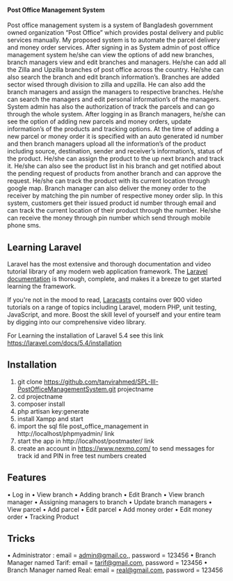 #### Post Office Management System

Post office management system is a system of Bangladesh government owned organization “Post Office” which provides postal delivery and public services manually. My proposed system is to automate the parcel delivery and money order services. 
After signing in as System admin of post office management system he/she can view the options of add new branches, branch managers view and edit branches and managers. He/she can add all the Zilla and Upzilla branches of post office across the country. He/she can also search the branch and edit branch information’s. Branches are added sector wised through division to zilla and upzilla. He can also add the branch managers and assign the managers to respective branches. He/she can search the managers and edit personal information’s of the managers. System admin has also the authorization of track the parcels and can go through the whole system.
After logging in as Branch managers, he/she can see the option of adding new parcels and money orders, update information’s of the products and tracking options. At the time of adding a new parcel or money order it is specified with an auto generated id number and then branch managers upload all the information’s of the product including source, destination, sender and receiver’s information’s, status of the product. He/she can assign the product to the up next branch and track it. He/she can also see the product list in his branch and get notified about the pending request of products from another branch and can approve the request. He/she can track the product with its current location through google map. Branch manager can also deliver the money order to the receiver by matching the pin number of respective money order slip. 
In this system, customers get their issued product id number through email and can track the current location of their product through the number. He/she can receive the money through pin number which send through mobile phone sms.

## Learning Laravel

Laravel has the most extensive and thorough documentation and video tutorial library of any modern web application framework. The [Laravel documentation](https://laravel.com/docs) is thorough, complete, and makes it a breeze to get started learning the framework.

If you're not in the mood to read, [Laracasts](https://laracasts.com) contains over 900 video tutorials on a range of topics including Laravel, modern PHP, unit testing, JavaScript, and more. Boost the skill level of yourself and your entire team by digging into our comprehensive video library.

For Learning the installation of Laravel 5.4 see this link https://laravel.com/docs/5.4/installation

## Installation

1. git clone https://github.com/tanvirahmed/SPL-III-PostOfficeManagementSystem.git projectname
2. cd projectname
3. composer install
4. php artisan key:generate
5. install Xampp and start
5. import the sql file post_office_management in http://localhost/phpmyadmin/ link
6. start the app in http://localhost/postmaster/ link
7. create an account in https://www.nexmo.com/ to send messages for track id and PIN in free test numbers created


## Features

•	Log in
•	View branch
•	Adding branch
•	Edit Branch
•	View branch manager
•	Assigning managers to branch
•	Update branch managers
•	View parcel
•	Add parcel
•	Edit parcel
•	Add money order
•	Edit money order
•	Tracking Product


## Tricks

• Administrator : email = admin@gmail.co,, password = 123456
• Branch Manager named Tarif: email = tarif@gmail.com, password = 123456
• Branch Manager named Real: email = real@gmail.com, password = 123456
